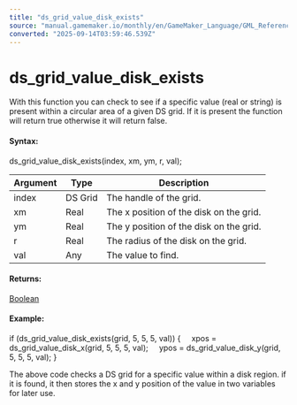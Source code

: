 ```yaml
---
title: "ds_grid_value_disk_exists"
source: "manual.gamemaker.io/monthly/en/GameMaker_Language/GML_Reference/Data_Structures/DS_Grids/ds_grid_value_disk_exists.htm"
converted: "2025-09-14T03:59:46.539Z"
---
```


# ds\_grid\_value\_disk\_exists

With this function you can check to see if a specific value (real or string) is present within a circular area of a given DS grid. If it is present the function will return true otherwise it will return false.

#### Syntax:

ds\_grid\_value\_disk\_exists(index, xm, ym, r, val);

| Argument | Type | Description |
| --- | --- | --- |
| index | DS Grid | The handle of the grid. |
| xm | Real | The x position of the disk on the grid. |
| ym | Real | The y position of the disk on the grid. |
| r | Real | The radius of the disk on the grid. |
| val | Any | The value to find. |

#### Returns:

[Boolean](../../../../../../../GameMaker_Language/GML_Overview/Data_Types.md)

#### Example:

if (ds\_grid\_value\_disk\_exists(grid, 5, 5, 5, val))
{
    xpos = ds\_grid\_value\_disk\_x(grid, 5, 5, 5, val);
    ypos = ds\_grid\_value\_disk\_y(grid, 5, 5, 5, val);
}

The above code checks a DS grid for a specific value within a disk region. if it is found, it then stores the x and y position of the value in two variables for later use.
